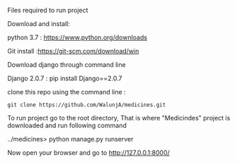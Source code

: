 Files required to run project

Download and install:

python 3.7   : https://www.python.org/downloads

Git install  :https://git-scm.com/download/win

Download django through command line

Django 2.0.7 : pip install Django==2.0.7


clone this repo using the command line : 

    git clone https://github.com/WalunjA/medicines.git
    

To run project go to the root directory, That is where "Medicindes" project is downloaded and run following command

../medicines> python manage.py runserver


Now open your browser and go to http://127.0.0.1:8000/
